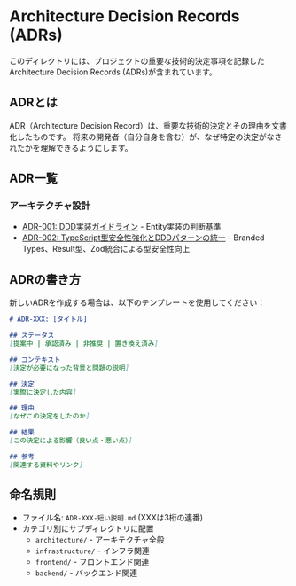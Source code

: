 # Architecture Decision Records (ADRs)

このディレクトリには、プロジェクトの重要な技術的決定事項を記録したArchitecture Decision Records (ADRs)が含まれています。

## ADRとは

ADR（Architecture Decision Record）は、重要な技術的決定とその理由を文書化したものです。
将来の開発者（自分自身を含む）が、なぜ特定の決定がなされたかを理解できるようにします。

## ADR一覧

### アーキテクチャ設計

- [ADR-001: DDD実装ガイドライン](architecture/ADR-001-ddd-implementation-guidelines.md) - Entity実装の判断基準
- [ADR-002: TypeScript型安全性強化とDDDパターンの統一](architecture/ADR-002-typescript-type-safety-enhancement.md) - Branded Types、Result型、Zod統合による型安全性向上

## ADRの書き方

新しいADRを作成する場合は、以下のテンプレートを使用してください：

```markdown
# ADR-XXX: [タイトル]

## ステータス
[提案中 | 承認済み | 非推奨 | 置き換え済み]

## コンテキスト
[決定が必要になった背景と問題の説明]

## 決定
[実際に決定した内容]

## 理由
[なぜこの決定をしたのか]

## 結果
[この決定による影響（良い点・悪い点）]

## 参考
[関連する資料やリンク]
```

## 命名規則

- ファイル名: `ADR-XXX-短い説明.md` (XXXは3桁の連番)
- カテゴリ別にサブディレクトリに配置
  - `architecture/` - アーキテクチャ全般
  - `infrastructure/` - インフラ関連
  - `frontend/` - フロントエンド関連
  - `backend/` - バックエンド関連